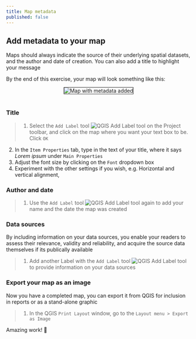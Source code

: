 ```yaml
---
title: Map metadata
published: false
---
```


## Add metadata to your map

Maps should always indicate the source of their underlying spatial datasets, and the author and date of creation.  You can also add a title to highlight your message

By the end of this exercise, your map will look something like this:

<center><img style="border: 1px solid" src="{{site.baseurl}}/src/img/Map_Stage5_Metadata.png" alt="Map with metadata added"></center>

<br>


### Title
> 1. Select the `Add Label` tool <img src="{{site.baseurl}}/src/img/QGISTool_AddLabel.png" alt="QGIS Add Label tool"> on the Project toolbar, and click on the map where you want your text box to be.  Click `OK`
2. In the `Item Properties` tab, type in the text of your title, where it says *Lorem ipsum* under `Main Properties`
3. Adjust the font size by clicking on the `Font` dropdown box
4. Experiment with the other settings if you wish, e.g. Horizontal and vertical alignment, 


### Author and date

> 1. Use the `Add Label` tool <img src="{{site.baseurl}}/src/img/QGISTool_AddLabel.png" alt="QGIS Add Label tool"> again to add your name and the date the map was created


### Data sources

By including information on your data sources, you enable your readers to assess their relevance, validity and reliability, and acquire the source data themselves if its publically available

> 1. Add another Label with the `Add Label` tool <img src="{{site.baseurl}}/src/img/QGISTool_AddLabel.png" alt="QGIS Add Label tool"> to provide information on your data sources


### Export your map as an image

Now you have a completed map, you can export it from QGIS for inclusion in reports or as a stand-alone graphic

> 1. In the QGIS `Print Layout` window, go to the `Layout menu > Export as Image`

Amazing work!  :clap: